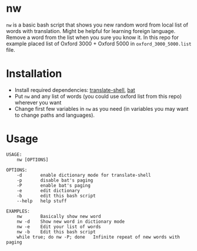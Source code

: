 # nw
`nw` is a basic bash script that shows you new random word from local list of words with translation. Might be helpful for learning foreign language. Remove a word from the list when you sure you know it. In this repo for example placed list of Oxford 3000 + Oxford 5000 in `oxford_3000_5000.list` file.


# Installation 
- Install required dependencies: [translate-shell](https://github.com/soimort/translate-shell), [bat](https://github.com/sharkdp/bat)
- Put `nw` and any list of words (you could use oxford list from this repo) wherever you want
- Change first few variables in `nw` as you need (in variables you may want to change paths and languages).


# Usage
```
USAGE:
    nw [OPTIONS]

OPTIONS:
    -d	     enable dictionary mode for translate-shell
    -p	     disable bat's paging
    -P	     enable bat's paging
    -e	     edit dictionary
    -b	     edit this bash script
    --help   help stuff

EXAMPLES:
    nw       Basically show new word
    nw -d    Show new word in dictionary mode
    nw -e    Edit your list of words
    nw -b    Edit this bash script
    while true; do nw -P; done   Infinite repeat of new words with paging
```

